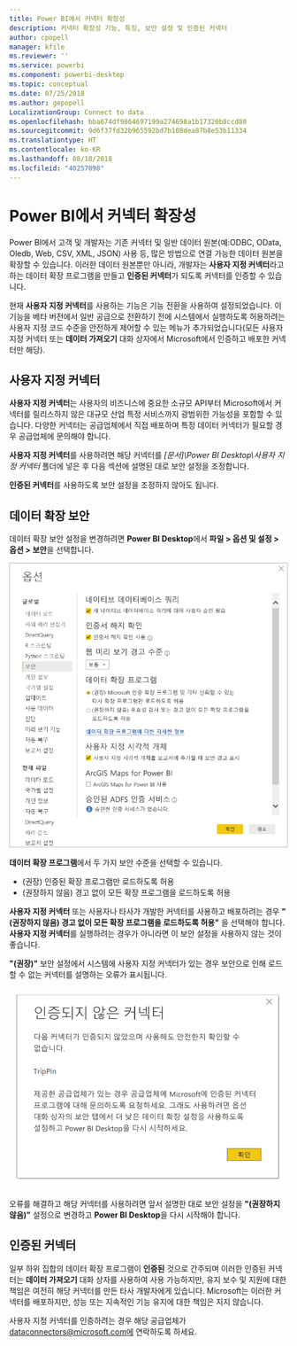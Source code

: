 ```yaml
---
title: Power BI에서 커넥터 확장성
description: 커넥터 확장성 기능, 특징, 보안 설정 및 인증된 커넥터
author: cpopell
manager: kfile
ms.reviewer: ''
ms.service: powerbi
ms.component: powerbi-desktop
ms.topic: conceptual
ms.date: 07/25/2018
ms.author: gepopell
LocalizationGroup: Connect to data
ms.openlocfilehash: bba674df9864697199a274698a1b17320b8ccd80
ms.sourcegitcommit: 9d6f37fd32b965592bd7b108dea87b8e53b11334
ms.translationtype: HT
ms.contentlocale: ko-KR
ms.lasthandoff: 08/18/2018
ms.locfileid: "40257098"
---
```

# <a name="connector-extensibility-in-power-bi"></a>Power BI에서 커넥터 확장성

Power BI에서 고객 및 개발자는 기존 커넥터 및 일반 데이터 원본(예:ODBC, OData, Oledb, Web, CSV, XML, JSON) 사용 등, 많은 방법으로 연결 가능한 데이터 원본을 확장할 수 있습니다. 이러한 데이터 원본뿐만 아니라, 개발자는 **사용자 지정 커넥터**라고 하는 데이터 확장 프로그램을 만들고 **인증된 커넥터**가 되도록 커넥터를 인증할 수 있습니다.

현재 **사용자 지정 커넥터**를 사용하는 기능은 기능 전환을 사용하여 설정되었습니다. 이 기능을 베타 버전에서 일반 공급으로 전환하기 전에 시스템에서 실행하도록 허용하려는 사용자 지정 코드 수준을 안전하게 제어할 수 있는 메뉴가 추가되었습니다(모든 사용자 지정 커넥터 또는 **데이터 가져오기** 대화 상자에서 Microsoft에서 인증하고 배포한 커넥터만 해당).

## <a name="custom-connectors"></a>사용자 지정 커넥터

**사용자 지정 커넥터**는 사용자의 비즈니스에 중요한 소규모 API부터 Microsoft에서 커넥터를 릴리스하지 않은 대규모 산업 특정 서비스까지 광범위한 가능성을 포함할 수 있습니다. 다양한 커넥터는 공급업체에서 직접 배포하며 특정 데이터 커넥터가 필요할 경우 공급업체에 문의해야 합니다.

**사용자 지정 커넥터**를 사용하려면 해당 커넥터를 *\[문서]\\Power BI Desktop\\사용자 지정 커넥터* 폴더에 넣은 후 다음 섹션에 설명된 대로 보안 설정을 조정합니다.

**인증된 커넥터**를 사용하도록 보안 설정을 조정하지 않아도 됩니다.

## <a name="data-extension-security"></a>데이터 확장 보안

데이터 확장 보안 설정을 변경하려면 **Power BI Desktop**에서 **파일 > 옵션 및 설정 > 옵션 > 보안**을 선택합니다.

![데이터 확장 보안 옵션을 사용하여 사용자 지정 커넥터를 로드할지 여부 제어](media/desktop-connector-extensibility/data-extension-security-1.png)

**데이터 확장 프로그램**에서 두 가지 보안 수준을 선택할 수 있습니다.

* (권장) 인증된 확장 프로그램만 로드하도록 허용
* (권장하지 않음) 경고 없이 모든 확장 프로그램을 로드하도록 허용

**사용자 지정 커넥터** 또는 사용자나 타사가 개발한 커넥터를 사용하고 배포하려는 경우 **"(권장하지 않음) 경고 없이 모든 확장 프로그램을 로드하도록 허용"** 을 선택해야 합니다. **사용자 지정 커넥터**를 실행하려는 경우가 아니라면 이 보안 설정을 사용하지 않는 것이 좋습니다.

**"(권장)"** 보안 설정에서 시스템에 사용자 지정 커넥터가 있는 경우 보안으로 인해 로드할 수 없는 커넥터를 설명하는 오류가 표시됩니다.

![보안 설정으로 인해 로드할 수 없는 사용자 지정 커넥터를 설명하는 대화 상자(이 경우에는 TripPin)](media/desktop-connector-extensibility/data-extension-security-2.png)

오류를 해결하고 해당 커넥터를 사용하려면 앞서 설명한 대로 보안 설정을 **"(권장하지 않음)"** 설정으로 변경하고 **Power BI Desktop**을 다시 시작해야 합니다.

## <a name="certified-connectors"></a>인증된 커넥터

일부 하위 집합의 데이터 확장 프로그램이 **인증된** 것으로 간주되며 이러한 인증된 커넥터는 **데이터 가져오기** 대화 상자를 사용하여 사용 가능하지만, 유지 보수 및 지원에 대한 책임은 여전히 해당 커넥터를 만든 타사 개발자에게 있습니다. Microsoft는 이러한 커넥터를 배포하지만, 성능 또는 지속적인 기능 유지에 대한 책임은 지지 않습니다.

사용자 지정 커넥터를 인증하려는 경우 해당 공급업체가 dataconnectors@microsoft.com에 연락하도록 하세요.
